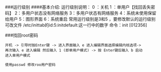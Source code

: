 ###运行级别
####基本介绍:
    运行级别说明：
    0 ：关机
    1 ：单用户【找回丢失密码】 2：多用户状态没有网络服务
    3：多用户状态有网络服务
    4：系统未使用保留给用户
    5：图形界面
    6：系统重启
    常用运行级别是3和5 ，要修改默认的运行级别可改文件
    /etc/inittab的id:5:initdefault:这一行中的数字
    命令：init [012356]
    
###找回root密码

    开机 -> 引导时按Enter键 -> 进入界面输入 e 进入编辑界面选择编辑内核选项->
    再次输入 e 进入编辑 然后输入 1 (即单用户模式) -> 按 Enter键后输入 b 启动
    进入单用户模式
    
    使用passwd 修改roo用户密码